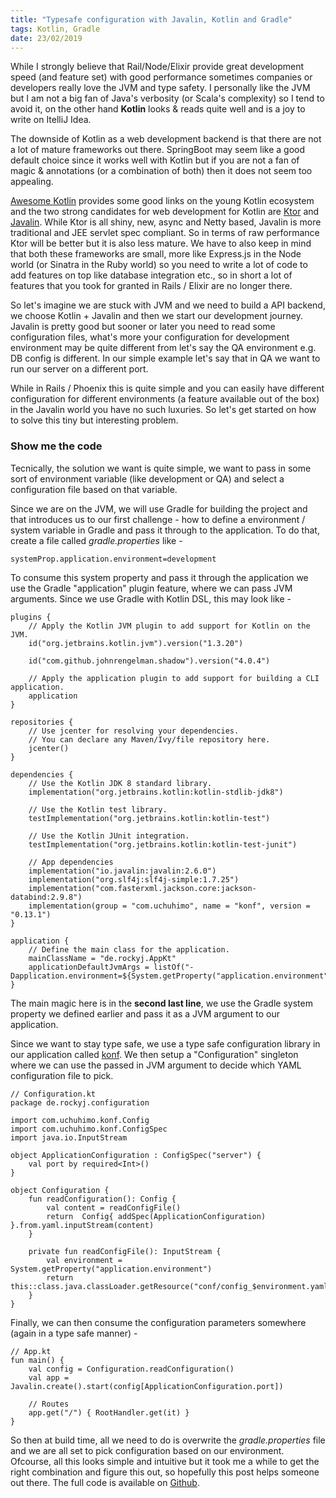 ```yaml
---
title: "Typesafe configuration with Javalin, Kotlin and Gradle"
tags: Kotlin, Gradle
date: 23/02/2019
---
```


While I strongly believe that Rail/Node/Elixir provide great development speed (and feature set) with good performance sometimes companies or developers really love the JVM and type safety. I personally like the JVM but I am not a big fan of Java's verbosity (or Scala's complexity) so I tend to avoid it, on the other hand __Kotlin__ looks & reads quite well and is a joy to write on ItelliJ Idea.

The downside of Kotlin as a web development backend is that there are not a lot of mature frameworks out there. SpringBoot may seem like a good default choice since it works well with Kotlin but if you are not a fan of magic & annotations (or a combination of both) then it does not seem too appealing.

[Awesome Kotlin](https://kotlin.link/) provides some good links on the young Kotlin ecosystem and the two strong candidates for web development for Kotlin are [Ktor](https://ktor.io/) and [Javalin](https://javalin.io/). While Ktor is all shiny, new, async and Netty based, Javalin is more traditional and JEE servlet spec compliant. So in terms of raw performance Ktor will be better but it is also less mature. We have to also keep in mind that both these frameworks are small, more like Express.js in the Node world (or Sinatra in the Ruby world) so you need to write a lot of code to add features on top like database integration etc., so in short a lot of features that you took for granted in Rails / Elixir are no longer there.

So let's imagine we are stuck with JVM and we need to build a API backend, we choose Kotlin + Javalin and then we start our development journey. Javalin is pretty good but sooner or later you need to read some configuration files, what's more your configuration for development environment may be quite different from let's say the QA environment e.g. DB config is different. In our simple example let's say that in QA we want to run our server on a different port.

While in Rails / Phoenix this is quite simple and you can easily have different configuration for different environments (a feature available out of the box) in the Javalin world you have no such luxuries. So let's get started on how to solve this tiny but interesting problem.

### Show me the code

Tecnically, the solution we want is quite simple, we want to pass in some sort of environment variable (like development or QA) and select a configuration file based on that variable.

Since we are on the JVM, we will use Gradle for building the project and that introduces us to our first challenge - how to define a environment / system variable in Gradle and pass it through to the application. To do that, create a file called _gradle.properties_ like -

    systemProp.application.environment=development

To consume this system property and pass it through the application we use the Gradle "application" plugin feature, where we can pass JVM arguments. Since we use Gradle with Kotlin DSL, this may look like -

    plugins {
        // Apply the Kotlin JVM plugin to add support for Kotlin on the JVM.
        id("org.jetbrains.kotlin.jvm").version("1.3.20")

        id("com.github.johnrengelman.shadow").version("4.0.4")

        // Apply the application plugin to add support for building a CLI application.
        application
    }

    repositories {
        // Use jcenter for resolving your dependencies.
        // You can declare any Maven/Ivy/file repository here.
        jcenter()
    }

    dependencies {
        // Use the Kotlin JDK 8 standard library.
        implementation("org.jetbrains.kotlin:kotlin-stdlib-jdk8")

        // Use the Kotlin test library.
        testImplementation("org.jetbrains.kotlin:kotlin-test")

        // Use the Kotlin JUnit integration.
        testImplementation("org.jetbrains.kotlin:kotlin-test-junit")

        // App dependencies
        implementation("io.javalin:javalin:2.6.0")
        implementation("org.slf4j:slf4j-simple:1.7.25")
        implementation("com.fasterxml.jackson.core:jackson-databind:2.9.8")
        implementation(group = "com.uchuhimo", name = "konf", version = "0.13.1")
    }

    application {
        // Define the main class for the application.
        mainClassName = "de.rockyj.AppKt"
        applicationDefaultJvmArgs = listOf("-Dapplication.environment=${System.getProperty("application.environment")}")
    }


The main magic here is in the __second last line__, we use the Gradle system property we defined earlier and pass it as a JVM argument to our application.

Since we want to stay type safe, we use a type safe configuration library in our application called [konf](https://github.com/uchuhimo/konf). We then setup a "Configuration" singleton where we can use the passed in JVM argument to decide which YAML configuration file to pick.

    // Configuration.kt
    package de.rockyj.configuration

    import com.uchuhimo.konf.Config
    import com.uchuhimo.konf.ConfigSpec
    import java.io.InputStream

    object ApplicationConfiguration : ConfigSpec("server") {
        val port by required<Int>()
    }

    object Configuration {
        fun readConfiguration(): Config {
            val content = readConfigFile()
            return  Config{ addSpec(ApplicationConfiguration) }.from.yaml.inputStream(content)
        }

        private fun readConfigFile(): InputStream {
            val environment = System.getProperty("application.environment")
            return this::class.java.classLoader.getResource("conf/config_$environment.yaml").openStream()
        }
    }


Finally, we can then consume the configuration parameters somewhere (again in a type safe manner) -

    // App.kt
    fun main() {
        val config = Configuration.readConfiguration()
        val app = Javalin.create().start(config[ApplicationConfiguration.port])

        // Routes
        app.get("/") { RootHandler.get(it) }
    }

So then at build time, all we need to do is overwrite the _gradle.properties_ file and we are all set to pick configuration based on our environment. Ofcourse, all this looks simple and intuitive but it took me a while to get the right combination and figure this out, so hopefully this post helps someone out there. The full code is available on [Github](https://github.com/rocky-jaiswal/api-boilerplate).
